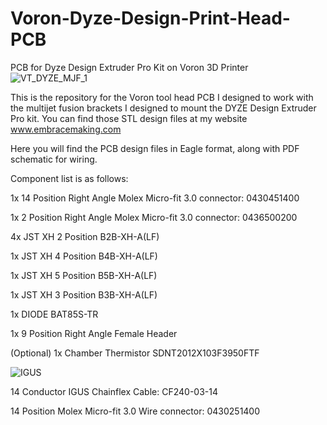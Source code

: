 # Voron-Dyze-Design-Print-Head-PCB
PCB for Dyze Design Extruder Pro Kit on Voron 3D Printer
![VT_DYZE_MJF_1](https://user-images.githubusercontent.com/109498075/204171430-77806f94-d3fa-499e-82ec-072adbe257b0.JPG)

This is the repository for the Voron tool head PCB I designed to work with the multijet fusion brackets I designed to mount the DYZE Design Extruder Pro kit. You can find those STL design files at my website www.embracemaking.com

Here you will find the PCB design files in Eagle format, along with PDF schematic for wiring. 

Component list is as follows:

1x 14 Position Right Angle Molex Micro-fit 3.0 connector: 0430451400

1x 2 Position Right Angle Molex Micro-fit 3.0 connector: 0436500200

4x JST XH 2 Position B2B-XH-A(LF)

1x JST XH 4 Position B4B-XH-A(LF)

1x JST XH 5 Position B5B-XH-A(LF)

1x JST XH 3 Position B3B-XH-A(LF)

1x DIODE BAT85S-TR

1x 9 Position Right Angle Female Header

(Optional) 1x Chamber Thermistor SDNT2012X103F3950FTF


![IGUS](https://user-images.githubusercontent.com/109498075/204179710-7970dcd5-13eb-4235-8a30-563967e554ec.png)


14 Conductor IGUS Chainflex Cable: CF240-03-14

14 Position Molex Micro-fit 3.0 Wire connector: 0430251400

